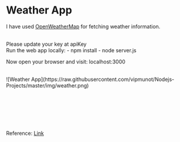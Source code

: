 # Weather App

I have used [OpenWeatherMap](https://openweathermap.org/api) for fetching weather information.

<br/>
Please update your key at apiKey
<br/> 
Run the web app locally:
- npm install
- node server.js

Now open your browser and visit: localhost:3000

<br/>
![Weather App](https://raw.githubusercontent.com/vipmunot/Nodejs-Projects/master/img/weather.png)

<br/><br/><br/><br/><br/>




Reference: [Link](https://codeburst.io/build-a-simple-weather-app-with-node-js-in-just-16-lines-of-code-32261690901d)
